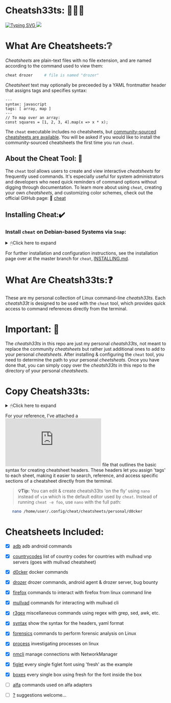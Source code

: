 # Cheatsh33ts: 📙📘📕

<a href="https://git.io/typing-svg">
  <img src="https://readme-typing-svg.demolab.com?font=Fira+Code&pause=1000&color=17F710width=443&lines=Personal+interactive+cheatsheets;on+the+command-line..." alt="Typing SVG" />
</a>

<a href="https://asciinema.org/a/WuQQ4AN8YaXkn5p4Q6AW74bZv" target="_blank">
  <img src="https://asciinema.org/a/WuQQ4AN8YaXkn5p4Q6AW74bZv.svg" />
</a>

# What Are Cheatsheets:❔

*Cheatsheets* are plain-text files with no file extension, and are named
according to the command used to view them:

```sh
cheat drozer     # file is named "drozer"
```

*Cheatsheet* text may optionally be preceeded by a YAML frontmatter header that
assigns tags and specifies syntax:

```
---
syntax: javascript
tags: [ array, map ]
---
// To map over an array:
const squares = [1, 2, 3, 4].map(x => x * x);
```

The `cheat` executable includes no cheatsheets, but [community-sourced
cheatsheets are available][cheatsheets]. You will be asked if you would like to
install the community-sourced cheatsheets the first time you run `cheat`.

## About the Cheat Tool: 🔧
The `cheat` tool allows users to create and view interactive *cheatsheets* for frequently used commands. 
It's especially useful for system administrators and developers who need quick reminders of command 
options without digging through documentation. To learn more about using `cheat`, creating your own *cheatsheets*, 
and customizing color schemes, check out the official GitHub page: 🔗 [cheat](https://github.com/cheat)

## Installing Cheat:✔️

### Install `cheat` on Debian-based Systems via `Snap`: 
<details>
  
<summary>🖱Click here to expand</summary>

You can install `cheat` on Debian-based systems via Snap by running the following commands:

```bash
   snap install cheat
```
### Install Manually
#### Unix-like (straight from the installation page for cheat)
On Unix-like systems, you may simply paste the following snippet into your terminal:

```sh
cd /tmp \
  && wget https://github.com/cheat/cheat/releases/download/4.4.2/cheat-linux-amd64.gz \
  && gunzip cheat-linux-amd64.gz \
  && chmod +x cheat-linux-amd64 \
  && sudo mv cheat-linux-amd64 /usr/local/bin/cheat
```

You may need to need to change the version number (`4.4.2`) and the archive
(`cheat-linux-amd64.gz`) depending on your platform.

See the [releases page][releases] for a list of supported platforms.
</details>

For further installation and configuration instructions, see the installation page over at the master branch for `cheat`, [INSTALLING.md][].

# What Are Cheatsh33ts:❓ 
These are my personal collection of Linux command-line *cheatsh33ts*. Each *cheatsh33t* is designed to be used with the `cheat` tool, which provides quick access to command references directly from the terminal.

# Important: 📍
The *cheatsh33ts* in this repo are just my personal *cheatsh33ts*, not meant to replace the community *cheatsheets* but rather just additional ones to add to your personal *cheatsheets*. After installing & configuring the `cheat` tool, you need to determine the path to your personal *cheetsheats*. Once you have done that, you can simply copy over the *cheatsh33ts* in this repo to the directory of your personal *cheatsheets*. 
# Copy Cheatsh33ts:
<details>
  
<summary>🖱Click here to expand</summary>

## Manually:

Determine the path:
```bash
   cheat -d

community: /home/user/.config/cheat/cheatsheets/community
community: /home/user/.config/cheat/cheatsheets/personal
```
Copy over each cheatsh33t:
```bash
   cd Cheatsh33ts
   cp forensics /home/user/.config/cheat/cheatsheets/personal/forensics
```
## Automate With Bash Script:

You can use the `cheatcopy.sh` Bash script to automatically copy over all of the `cheatsh33ts`. Make sure that the script is in the same directory as the cheatsh33ts you plan on copying over...

Make the script executable:
```bash
   chmod +x cheatcopy.sh
```
Now simply run the Bash script:
```bash
   ./cheatcopy.sh
```
If the script gives you any issues, try replacing the `DEST_DIR` environment variable with the real path to your `personal` directory.

## Finally, if you need to delete the sh33ts: 
Determine the path to the personal directory:
```bash
   cheat -d
```
Delete all of the sh33ts:
```bash
   rm /home/user/.config/cheat/cheatsheets/personal/*
```
>**💡Important:**
>This will delete every file in the `personal` directory

You may run into a situation where you have created a *cheatsh33t* that you want to add but a *cheatsheet* already exists. When that happens, I usually just change the name of my cheatsh33t slightly. Here is an example. I created a *cheatsh33t* called `docker` to find out that one already existed. 

```bash
   cheat -l docker

title:         file:                                                         tags:
docker         /home/user/.config/cheat/cheatsheets/community/docker         community
docker-compose /home/user/.config/cheat/cheatsheets/community/docker-compose community,container,docker
d0cker         /home/user/.config/cheat/cheatsheets/personal/d0cker          personal,docker
```
</details>

For your reference, I’ve attached a ![syntax](https://github.com/DouglasFreshHabian/Cheatsh33ts/blob/main/syntax.cheatsheet.txt) file that outlines the basic syntax for creating cheatsheet headers. These headers let you assign 'tags' to each sheet, making it easier to search, reference, and access specific sections of a cheatsheet directly from the terminal. 

>**💡Tip:**
>You can edit & create cheatsh33ts 'on the fly' using `nano` instead of `vim` which is the default editor used by `cheat`. Instead of running `cheat -e foo`, use `nano` with the full path:

```bash
   nano /home/user/.config/cheat/cheatsheets/personal/d0cker
```

# Cheatsheets Included:                                                                               
                                                                                                                              
- [x] [adb](https://github.com/DouglasFreshHabian/Cheatsh33ts/blob/main/ch33ts/adb)                           adb android commands                                                                         
- [x] [countrycodes](https://github.com/DouglasFreshHabian/Cheatsh33ts/blob/main/ch33ts/countrycodes)         list of country codes for countries with mullvad vnp servers (goes with mullvad cheatsheet)  
- [x] [d0cker](https://github.com/DouglasFreshHabian/Cheatsh33ts/blob/main/ch33ts/d0cker)                     docker commands                                                                              
- [x] [drozer](https://github.com/DouglasFreshHabian/Cheatsh33ts/blob/main/ch33ts/drozer)                     drozer commands, android agent & drozer server, bug bounty                                   
- [x] [firefox](https://github.com/DouglasFreshHabian/Cheatsh33ts/blob/main/ch33ts/firefox)                   commands to interact with firefox from linux command line                                    
- [x] [mullvad](https://github.com/DouglasFreshHabian/Cheatsh33ts/blob/main/ch33ts/mullvad)                   commands for interacting with mullvad cli                                                    
- [x] [r3gex](https://github.com/DouglasFreshHabian/Cheatsh33ts/blob/main/ch33ts/r3gex)                       miscellaneous commands using regex with grep, sed, awk, etc.                                 
- [x] [syntax](https://github.com/DouglasFreshHabian/Cheatsh33ts/blob/main/ch33ts/syntax)                     show the syntax for the headers, yaml format                                                 
- [x] [forensics](https://github.com/DouglasFreshHabian/Cheatsh33ts/blob/main/ch33ts/forensics)               commands to perform forensic analysis on Linux                                                                                                                                                                                                  
- [x] [process](https://github.com/DouglasFreshHabian/Cheatsh33ts/blob/main/ch33ts/process)                   investigating processes on linux                                                                                                                                                                          
- [x] [nmcli](https://github.com/DouglasFreshHabian/Cheatsh33ts/blob/main/ch33ts/nmcli)                       manage connections with NetworkManager                                                                                                                                                                      
- [x] [figlet](https://github.com/DouglasFreshHabian/Cheatsh33ts/blob/main/ch33ts/figlet)                     every single figlet font using 'fresh' as the example
- [x] [boxes](https://github.com/DouglasFreshHabian/Cheatsh33ts/blob/main/ch33ts/boxes)                       every single box using fresh for the font inside the box                                           
- [ ] [alfa](https://github.com/DouglasFreshHabian/Cheatsh33ts)                                               commands used on alfa adapters  
- [ ] [?](https://github.com/DouglasFreshHabian/Cheatsh33ts)                                                  suggestions welcome...

       
[INSTALLING.md]: https://github.com/cheat/cheat/blob/master/INSTALLING.md
[cheatsheets]:   https://github.com/cheat/cheatsheets



<!--
  ____ _                _       _     __________ _       
 / ___| |__   ___  __ _| |_ ___| |__ |___ /___ /| |_ ___ ™️
| |   | '_ \ / _ \/ _` | __/ __| '_ \  |_ \ |_ \| __/ __|
| |___| | | |  __/ (_| | |_\__ \ | | |___) |__) | |_\__ \
 \____|_| |_|\___|\__,_|\__|___/_| |_|____/____/ \__|___/ 
            Fresh Forensics, LLC 2025 -->
